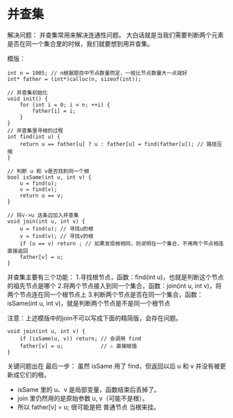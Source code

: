 # 并查集

解决问题：
并查集常用来解决连通性问题。
大白话就是当我们需要判断两个元素是否在同一个集合里的时候，我们就要想到用并查集。



模版：
```
int n = 1005; // n根据题目中节点数量而定，一般比节点数量大一点就好
int* father = (int*)calloc(n, sizeof(int));

// 并查集初始化
void init() {
    for (int i = 0; i < n; ++i) {
        father[i] = i;
    }
}
// 并查集里寻根的过程
int find(int u) {
    return u == father[u] ? u : father[u] = find(father[u]); // 路径压缩
}

// 判断 u 和 v是否找到同一个根
bool isSame(int u, int v) {
    u = find(u);
    v = find(v);
    return u == v;
}

// 将v->u 这条边加入并查集
void join(int u, int v) {
    u = find(u); // 寻找u的根
    v = find(v); // 寻找v的根
    if (u == v) return ; // 如果发现根相同，则说明在一个集合，不用两个节点相连直接返回
    father[v] = u;
}
```

并查集主要有三个功能：
1.寻找根节点，函数：find(int u)，也就是判断这个节点的祖先节点是哪个
2.将两个节点接入到同一个集合，函数：join(int u, int v)，将两个节点连在同一个根节点上
3.判断两个节点是否在同一个集合，函数：isSame(int u, int v)，就是判断两个节点是不是同一个根节点


注意：上述模版中的join不可以写成下面的精简版，会存在问题。
```
void join(int u, int v) {
    if (isSame(u, v)) return; // 会调用 find
    father[v] = u;            // ⚠️ 直接赋值
}
```

关键问题出在 最后一步：
虽然 isSame 用了 find，但返回以后 u 和 v 并没有被更新成它们的根。
- isSame 里的 u、v 是局部变量，函数结束后丢掉了。
- join 里仍然用的是原始参数 u, v（可能不是根）。
- 所以 father[v] = u; 很可能是把 普通节点 当根来挂。
